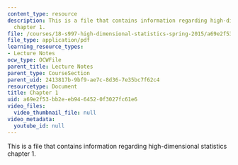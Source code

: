 ```yaml
---
content_type: resource
description: This is a file that contains information regarding high-dimensional statistics
  chapter 1.
file: /courses/18-s997-high-dimensional-statistics-spring-2015/a69e2f53bb2eeb9464520f3027fc61e6_MIT18_S997S15_Chapter1.pdf
file_type: application/pdf
learning_resource_types:
- Lecture Notes
ocw_type: OCWFile
parent_title: Lecture Notes
parent_type: CourseSection
parent_uid: 2413817b-9bf9-ae7c-8d36-7e35bc7f62c4
resourcetype: Document
title: Chapter 1
uid: a69e2f53-bb2e-eb94-6452-0f3027fc61e6
video_files:
  video_thumbnail_file: null
video_metadata:
  youtube_id: null
---
```

This is a file that contains information regarding high-dimensional statistics chapter 1.

